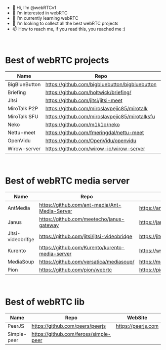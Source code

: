 - 👋 Hi, I’m @webRTCv1
- 👀 I’m interested in webRTC
- 🌱 I’m currently learning webRTC
- 💞️ I’m looking to collect all the best webRTC projects
- 📫 How to reach me, if you read this, you reached me :)

<br/>

# Best of webRTC projects

|  Name  |  Repo  | WebSite  |
|-----------------|--------------|-------------|
| BigBlueButton | https://github.com/bigbluebutton/bigbluebutton | https://bigbluebutton.org/ |
| Briefing | https://github.com/holtwick/briefing/ | https://brie.fi/ng |
| Jitsi | https://github.com/jitsi/jitsi-meet | https://meet.jit.si |
| MiroTalk P2P | https://github.com/miroslavpejic85/mirotalk | https://mirotalk.up.railway.app |
| MiroTalk SFU | https://github.com/miroslavpejic85/mirotalksfu | https://sfu.mirotalk.org/ |
| Neko | https://github.com/m1k1o/neko | https://neko.m1k1o.net/ |
| Nettu-meet | https://github.com/fmeringdal/nettu-meet | https://meet.nettubooking.com/ |
| OpenVidu | https://github.com/OpenVidu/openvidu | https://openvidu.io |
| Wirow-server | https://github.com/wirow-io/wirow-server | https://wirow.io |

<br/>

# Best of webRTC media server

|  Name  |  Repo  | WebSite  |
|-----------------|--------------|-------------|
| AntMedia | https://github.com/ant-media/Ant-Media-Server | https://antmedia.io |
| Janus | https://github.com/meetecho/janus-gateway | https://janus.conf.meetecho.com/ |
| Jitsi-videobrifge | https://github.com/jitsi/jitsi-videobridge | https://jitsi.org/jitsi-videobridge/ |
| Kurento | https://github.com/Kurento/kurento-media-server | https://www.kurento.org |
| MediaSoup | https://github.com/versatica/mediasoup/ | https://mediasoup.org/ |
| Pion | https://github.com/pion/webrtc | https://pion.ly |

<br/>

# Best of webRTC lib

|  Name  |  Repo  | WebSite  |
|-----------------|--------------|-------------|
| PeerJS | https://github.com/peers/peerjs | https://peerjs.com |
| Simple-peer | https://github.com/feross/simple-peer |  |
